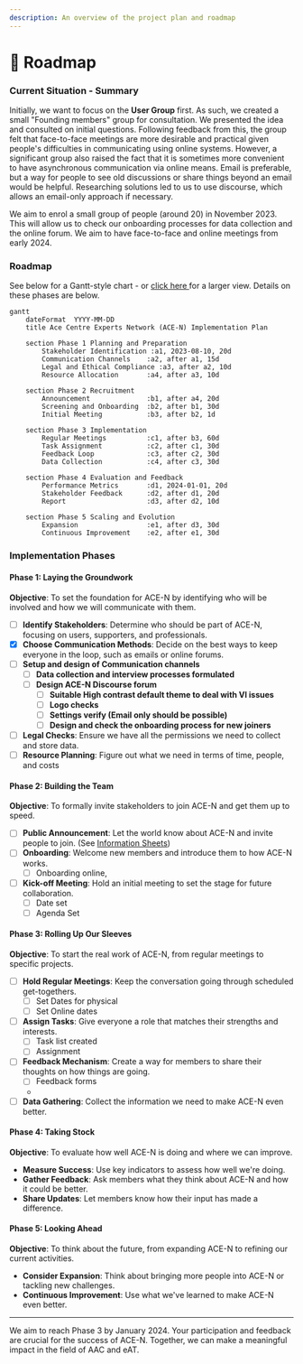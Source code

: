 ```yaml
---
description: An overview of the project plan and roadmap
---
```


# 📅 Roadmap

### Current Situation - Summary

Initially, we want to focus on the **User Group** first. As such, we created a small "Founding members" group for consultation. We presented the idea and consulted on initial questions.  Following feedback from this, the group felt that face-to-face meetings are more desirable and practical given people's difficulties in communicating using online systems. However, a significant group also raised the fact that it is sometimes more convenient to have asynchronous communication via online means. Email is preferable, but a way for people to see old discussions or share things beyond an email would be helpful.  Researching solutions led to us to use discourse, which allows an email-only approach if necessary.&#x20;

We aim to enrol a small group of people (around 20) in November 2023. This will allow us to check our onboarding processes for data collection and the online forum. We aim to have face-to-face and online meetings from early 2024.&#x20;

### Roadmap

See below for a Gantt-style chart - or [click here ](https://mermaid.ink/img/pako:eNqFkk9r3DAQxb\_KoJMXbFhrNyn4VrJpobBJSdpDwJepNV6L6I-xpCZLyHfvaL1QbwvtnIw076f3xvMmOq9INOKALsbWAZfCSJ\_8ZDEC7HbVfl89Pc03UUdD8OBRWRzB9\_CxI7ghFyeC29eRphjmRnrtTFIU4IXoWeExgFxLWdV1JdfcMTcF6qL2Dr4HmuDz5NM4n-e6tagN9N4Y\_6LdAXoi9QO7Z-A2p6CGRTXKOyoB6xLyG7KSsoRa\_YbdDKinAMjCbPgboQVLFKEY8WjZ\_ukq6INL4wou0MgWfzIcOAxT5aZac4ZNCZsF\_-uAgdgTj4BB2S6P5hQICn7wjGxOs6XAYuwjR56R2\_UF6Rh0hwb2bC-DinujBrSXrs4sOAO3C-DmMvnfvEef4vBP3NUCt\_0Tl4PKRdDiDvM\_RLM6QVhyvZBf\_SdegOJLcrRqcvOHhZAhknWiFJZ4EbXiDX3LnFbEgSy1ouFPRT0mE1vRunduxRT949F1oolTolKkMW\_yTuNhQjsfvv8CDenZaQ?type=png)for a larger view. Details on these phases are below.&#x20;

```mermaid
gantt
    dateFormat  YYYY-MM-DD
    title Ace Centre Experts Network (ACE-N) Implementation Plan

    section Phase 1 Planning and Preparation
		Stakeholder Identification :a1, 2023-08-10, 20d
		Communication Channels    :a2, after a1, 15d
		Legal and Ethical Compliance :a3, after a2, 10d
		Resource Allocation       :a4, after a3, 10d

    section Phase 2 Recruitment
		Announcement              :b1, after a4, 20d
		Screening and Onboarding  :b2, after b1, 30d
		Initial Meeting           :b3, after b2, 1d

    section Phase 3 Implementation
		Regular Meetings          :c1, after b3, 60d
		Task Assignment           :c2, after c1, 30d
		Feedback Loop             :c3, after c2, 30d
		Data Collection           :c4, after c3, 30d

    section Phase 4 Evaluation and Feedback
		Performance Metrics       :d1, 2024-01-01, 20d
		Stakeholder Feedback      :d2, after d1, 20d
		Report                    :d3, after d2, 10d

    section Phase 5 Scaling and Evolution
		Expansion                 :e1, after d3, 30d
		Continuous Improvement    :e2, after e1, 30d

```

### Implementation Phases

#### Phase 1: Laying the Groundwork

**Objective**: To set the foundation for ACE-N by identifying who will be involved and how we will communicate with them.

* [ ] **Identify Stakeholders**: Determine who should be part of ACE-N, focusing on users, supporters, and professionals.
* [x] **Choose Communication Methods**: Decide on the best ways to keep everyone in the loop, such as emails or online forums.
* [ ] **Setup and design of Communication channels**
  * [ ] **Data collection and interview processes formulated**
  * [ ] **Design ACE-N Discourse forum**
    * [ ] **Suitable High contrast default theme to deal with VI issues**
    * [ ] **Logo checks**
    * [ ] **Settings verify (Email only should be possible)**
    * [ ] **Design and check the onboarding process for new joiners**
* [ ] **Legal Checks**: Ensure we have all the permissions we need to collect and store data.
* [ ] **Resource Planning**: Figure out what we need in terms of time, people, and costs

#### Phase 2: Building the Team

**Objective**: To formally invite stakeholders to join ACE-N and get them up to speed.

* [ ] **Public Announcement**: Let the world know about ACE-N and invite people to join. (See [Information Sheets](../users/information-sheets.md))
* [ ] **Onboarding**: Welcome new members and introduce them to how ACE-N works.
  * [ ] Onboarding online,&#x20;
* [ ] **Kick-off Meeting**: Hold an initial meeting to set the stage for future collaboration.
  * [ ] Date set
  * [ ] Agenda Set

#### Phase 3: Rolling Up Our Sleeves

**Objective**: To start the real work of ACE-N, from regular meetings to specific projects.

* [ ] **Hold Regular Meetings**: Keep the conversation going through scheduled get-togethers.
  * [ ] Set Dates for physical
  * [ ] Set Online dates
* [ ] **Assign Tasks**: Give everyone a role that matches their strengths and interests.
  * [ ] Task list created
  * [ ] Assignment
* [ ] **Feedback Mechanism**: Create a way for members to share their thoughts on how things are going.
  * [ ] Feedback forms
  *
* [ ] **Data Gathering**: Collect the information we need to make ACE-N even better.

#### Phase 4: Taking Stock

**Objective**: To evaluate how well ACE-N is doing and where we can improve.

* **Measure Success**: Use key indicators to assess how well we're doing.
* **Gather Feedback**: Ask members what they think about ACE-N and how it could be better.
* **Share Updates**: Let members know how their input has made a difference.

#### Phase 5: Looking Ahead

**Objective**: To think about the future, from expanding ACE-N to refining our current activities.

* **Consider Expansion**: Think about bringing more people into ACE-N or tackling new challenges.
* **Continuous Improvement**: Use what we've learned to make ACE-N even better.

***

We aim to reach Phase 3 by January 2024. Your participation and feedback are crucial for the success of ACE-N. Together, we can make a meaningful impact in the field of AAC and eAT.
